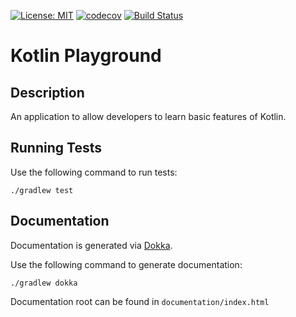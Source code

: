  [![License: MIT](https://img.shields.io/badge/License-MIT-yellow.svg)](https://opensource.org/licenses/MIT) [![codecov](https://codecov.io/gh/BrendanOswego/kotlin-playground/branch/master/graph/badge.svg)](https://codecov.io/gh/BrendanOswego/kotlin-playground) [![Build Status](https://travis-ci.com/BrendanOswego/kotlin-playground.svg?branch=master)](https://travis-ci.com/BrendanOswego/kotlin-playground)

# Kotlin Playground

## Description
An application to allow developers to learn basic features of Kotlin.

## Running Tests
Use the following command to run tests:
        
    ./gradlew test

## Documentation
Documentation is generated via [Dokka](https://github.com/Kotlin/dokka/).

Use the following command to generate documentation:

    ./gradlew dokka
   
Documentation root can be found in `documentation/index.html`
